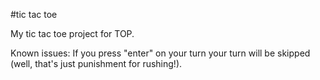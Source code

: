 #tic tac toe

My tic tac toe project for TOP.

Known issues:
If you press "enter" on your turn your turn will be skipped (well, that's just punishment for rushing!).